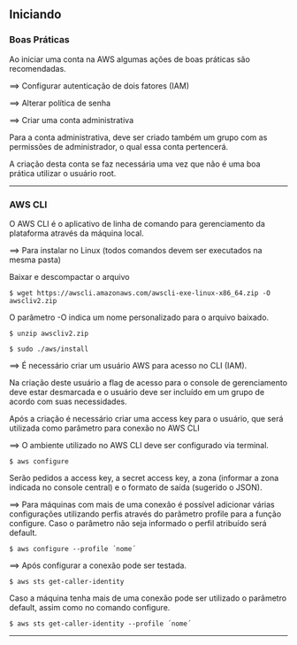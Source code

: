 ## Iniciando ##

### Boas Práticas ###

Ao iniciar uma conta na AWS algumas ações de boas práticas são recomendadas. 

&xrArr; Configurar autenticação de dois fatores (IAM)

&xrArr; Alterar política de senha

&xrArr; Criar uma conta administrativa 

Para a conta administrativa, deve ser criado também um grupo com as permissões de administrador, o qual essa conta pertencerá.

A criação desta conta se faz necessária uma vez que não é uma boa prática utilizar o usuário root.

---

### AWS CLI ###

O AWS CLI é o aplicativo de linha de comando para gerenciamento da plataforma através da máquina local. 

&xrArr; Para instalar no Linux (todos comandos devem ser executados na mesma pasta)

Baixar e descompactar o arquivo 

`$ wget https://awscli.amazonaws.com/awscli-exe-linux-x86_64.zip -O awscliv2.zip` 
    
O parâmetro -O indica um nome  personalizado para o arquivo baixado.

`$ unzip awscliv2.zip`

`$ sudo ./aws/install`

&xrArr; É necessário criar um usuário AWS para acesso no CLI (IAM). 

Na criação deste usuário a flag de acesso para o console de gerenciamento deve estar desmarcada e o usuário deve ser incluído em um grupo de acordo com suas necessidades. 

Após a criação é necessário criar uma access key para o usuário, que será utilizada como parâmetro para conexão no AWS CLI

&xrArr; O ambiente utilizado no AWS CLI deve ser configurado via terminal. 

`$ aws configure`

Serão pedidos a access key, a secret access key, a zona (informar a zona indicada no console central) e o formato de saída (sugerido o JSON).

&xrArr; Para máquinas com mais de uma conexão é possível adicionar várias configurações utilizando perfis através do parâmetro profile para a função configure. Caso o parâmetro não seja informado o perfil atribuído será default.

`$ aws configure --profile ´nome´`

&xrArr; Após configurar a conexão pode ser testada.

`$ aws sts get-caller-identity`

Caso a máquina tenha mais de uma conexão pode ser utilizado o parâmetro default, assim como no comando configure.

`$ aws sts get-caller-identity --profile ´nome´`

---


